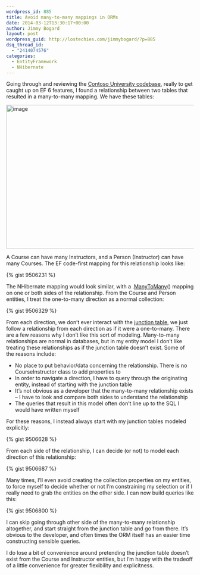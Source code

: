 ```yaml
---
wordpress_id: 885
title: Avoid many-to-many mappings in ORMs
date: 2014-03-12T13:30:17+00:00
author: Jimmy Bogard
layout: post
wordpress_guid: http://lostechies.com/jimmybogard/?p=885
dsq_thread_id:
  - "2414074576"
categories:
  - EntityFramework
  - NHibernate
---
```

Going through and reviewing the [Contoso University codebase](http://www.asp.net/mvc/tutorials/getting-started-with-ef-using-mvc), really to get caught up on EF 6 features, I found a relationship between two tables that resulted in a many-to-many mapping. We have these tables:

[<img style="border-top: 0px;border-right: 0px;border-bottom: 0px;padding-top: 0px;padding-left: 0px;border-left: 0px;padding-right: 0px" border="0" alt="image" src="http://lostechies.com/content/jimmybogard/uploads/2014/03/image_thumb2.png" width="541" height="386" />](http://lostechies.com/content/jimmybogard/uploads/2014/03/image2.png)

A Course can have many Instructors, and a Person (Instructor) can have many Courses. The EF code-first mapping for this relationship looks like:

{% gist 9506231 %}

The NHibernate mapping would look similar, with a .[ManyToMany](http://nhforge.org/doc/nh/en/index.html#collections-ofvalues)() mapping on one or both sides of the relationship. From the Course and Person entities, I treat the one-to-many direction as a normal collection:

{% gist 9506329 %}

From each direction, we don’t ever interact with the [junction table](http://en.wikipedia.org/wiki/Junction_table), we just follow a relationship from each direction as if it were a one-to-many. There are a few reasons why I don’t like this sort of modeling. Many-to-many relationships are normal in databases, but in my entity model I don’t like treating these relationships as if the junction table doesn’t exist. Some of the reasons include:

  * No place to put behavior/data concerning the relationship. There is no CourseInstructor class to add properties to
  * In order to navigate a direction, I have to query through the originating entity, instead of starting with the junction table
  * It’s not obvious as a developer that the many-to-many relationship exists – I have to look and compare both sides to understand the relationship
  * The queries that result in this model often don’t line up to the SQL I would have written myself

For these reasons, I instead always start with my junction tables modeled explicitly:

{% gist 9506628 %}

From each side of the relationship, I can decide (or not) to model each direction of this relationship:

{% gist 9506687 %}

Many times, I’ll even avoid creating the collection properties on my entities, to force myself to decide whether or not I’m constraining my selection or if I really need to grab the entities on the other side. I can now build queries like this:

{% gist 9506800 %}

I can skip going through other side of the many-to-many relationship altogether, and start straight from the junction table and go from there. It’s obvious to the developer, and often times the ORM itself has an easier time constructing sensible queries.

I do lose a bit of convenience around pretending the junction table doesn’t exist from the Course and Instructor entities, but I’m happy with the tradeoff of a little convenience for greater flexibility and explicitness.